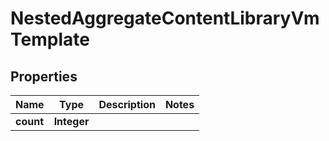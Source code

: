 

# NestedAggregateContentLibraryVmTemplate


## Properties

Name | Type | Description | Notes
------------ | ------------- | ------------- | -------------
**count** | **Integer** |  | 



